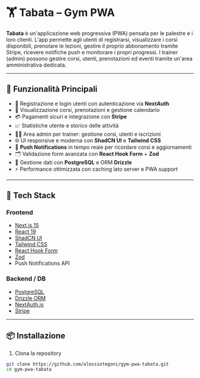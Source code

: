 # 🏋️ Tabata – Gym PWA

**Tabata** è un'applicazione web progressiva (PWA) pensata per le palestre e i loro clienti. L'app permette agli utenti di registrarsi, visualizzare i corsi disponibili, prenotare le lezioni, gestire il proprio abbonamento tramite Stripe, ricevere notifiche push e monitorare i propri progressi. I trainer (admin) possono gestire corsi, utenti, prenotazioni ed eventi tramite un'area amministrativa dedicata.

---

## 🚀 Funzionalità Principali

- 👤 Registrazione e login utenti con autenticazione via **NextAuth**
- 📅 Visualizzazione corsi, prenotazioni e gestione calendario
- 💳 Pagamenti sicuri e integrazione con **Stripe**
- 📈 Statistiche utente e storico delle attività
- 🧑‍🏫 Area admin per trainer: gestione corsi, utenti e iscrizioni
- 🌐 UI responsive e moderna con **ShadCN UI** e **Tailwind CSS**
- 🔔 **Push Notifications** in tempo reale per ricordare corsi e aggiornamenti
- 🗂️ Validazione form avanzata con **React Hook Form** + **Zod**
- 💽 Gestione dati con **PostgreSQL** e ORM **Drizzle**
- ⚡ Performance ottimizzata con caching lato server e PWA support

---

## 🧰 Tech Stack

### Frontend
- [Next.js 15](https://nextjs.org/)
- [React 19](https://reactjs.org/)
- [ShadCN UI](https://ui.shadcn.dev/)
- [Tailwind CSS](https://tailwindcss.com/)
- [React Hook Form](https://react-hook-form.com/)
- [Zod](https://zod.dev/)
- Push Notifications API

### Backend / DB
- [PostgreSQL](https://www.postgresql.org/)
- [Drizzle ORM](https://orm.drizzle.team/)
- [NextAuth.js](https://next-auth.js.org/)
- [Stripe](https://stripe.com/)

---

## 📦 Installazione

1. Clona la repository

```bash
git clone https://github.com/alessiotegoni/gym-pwa-tabata.git
cd gym-pwa-tabata
